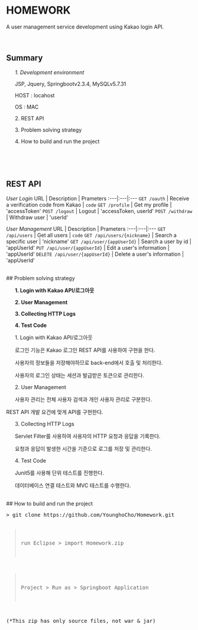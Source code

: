 # HOMEWORK
A user management service development using Kakao login API.
<br/>
<br/>
<br/>

## Summary 
<ol><em>1. Development environment</em></ol>
	<ul>	JSP, Jquery, Springbootv2.3.4, MySQLv5.7.31</ul>
	<ul>	HOST : locahost</ul>
	<ul>	OS : MAC</ul>
<ol>2. REST API</ol>
<ol>3. Problem solving strategy</ol>
<ol>4. How to build and run the project</ol>
<br/>
<br/>
<br/>

## REST API
<em> User Login </em>
URL | Description | Prameters
:---|:---|:---
`GET /oauth` | Receive a verification code from Kakao  | `code`
`GET /profile` | Get my profile | 'accessToken'
`POST /logout` | Logout | 'accessToken, userId'
`POST /withdraw` | Withdraw user | 'userId'

<em> User Management </em>
URL | Description | Prameters
:---|:---|:---
`GET /api/users` | Get all users | `code`
`GET /api/users/{nickname}` | Search a specific user | 'nickname'
`GET /api/user/{appUserId}` | Search a user by id | 'appUserId'
`PUT /api/user/{appUserId}` | Edit a user's information | 'appUserId'
`DELETE /api/user/{appUserId}` | Delete a user's information | 'appUserId'

<br/>
## Problem solving strategy
<strong>
<ol>1. Login with Kakao API/로그아웃</ol>
<ol>2. User Management</ol>
<ol>3. Collecting HTTP Logs</ol>
<ol>4. Test Code</ol>
</strong>

<ol>1. Login with Kakao API/로그아웃</ol>
<ul>로그인 기능은 Kakao 로그인 REST API를 사용하여 구현을 한다.</ul>
<ul>사용자의 정보들을 저장해야하므로 back-end에서 호출 및 처리한다.</ul>
<ul>사용자의 로그인 상태는 세션과 발급받은 토큰으로 관리한다.</ul>

<ol>2. User Management</ol>
<ul>사용자 관리는 전체 사용자 검색과 개인 사용자 관리로 구분한다.</ul>
</ul>REST API 개발 요건에 맞게 API를 구현한다.</ul>

<ol>3. Collecting HTTP Logs</ol>
<ul>Servlet Filter를 사용하여 사용자의 HTTP 요청과 응답을 기록한다.</ul>
<ul>요청과 응답이 발생한 시간을 기준으로 로그를 저장 및 관리한다.</ul>

<ol>4. Test Code</ol>
<ul>Junit5를 사용해 단위 테스트를 진행한다.</ul>
<ul>데이터베이스 연결 테스트와 MVC 테스트를 수행한다.</ul>

<br/>
## How to build and run the project
<pre>
> git clone https://github.com/YounghoCho/Homework.git

> run Eclipse > import Homework.zip

> Project > Run as > Springboot Application

(*This zip has only source files, not war & jar)
</pre>